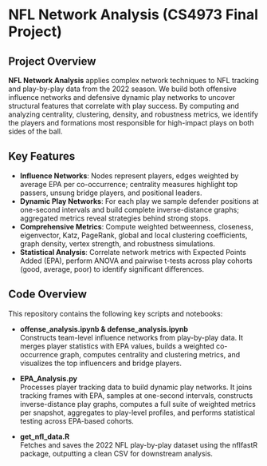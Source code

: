 # NFL Network Analysis (CS4973 Final Project)

## Project Overview

**NFL Network Analysis** applies complex network techniques to NFL tracking and play-by-play data from the 2022 season.  We build both offensive influence networks and defensive dynamic play networks to uncover structural features that correlate with play success.  By computing and analyzing centrality, clustering, density, and robustness metrics, we identify the players and formations most responsible for high-impact plays on both sides of the ball.

## Key Features

- **Influence Networks**:  Nodes represent players, edges weighted by average EPA per co-occurrence; centrality measures highlight top passers, unsung bridge players, and positional leaders.
- **Dynamic Play Networks**:  For each play we sample defender positions at one-second intervals and build complete inverse-distance graphs; aggregated metrics reveal strategies behind strong stops.
- **Comprehensive Metrics**:  Compute weighted betweenness, closeness, eigenvector, Katz, PageRank, global and local clustering coefficients, graph density, vertex strength, and robustness simulations.
- **Statistical Analysis**:  Correlate network metrics with Expected Points Added (EPA), perform ANOVA and pairwise t-tests across play cohorts (good, average, poor) to identify significant differences.

## Code Overview

This repository contains the following key scripts and notebooks:

- **offense_analysis.ipynb & defense_analysis.ipynb**  
  Constructs team-level influence networks from play-by-play data.  It merges player statistics with EPA values, builds a weighted co-occurrence graph, computes centrality and clustering metrics, and visualizes the top influencers and bridge players.

- **EPA_Analysis.py**  
  Processes player tracking data to build dynamic play networks.  It joins tracking frames with EPA, samples at one-second intervals, constructs inverse-distance play graphs, computes a full suite of weighted metrics per snapshot, aggregates to play-level profiles, and performs statistical testing across EPA-based cohorts.

- **get_nfl_data.R**  
  Fetches and saves the 2022 NFL play-by-play dataset using the nflfastR package, outputting a clean CSV for downstream analysis.

